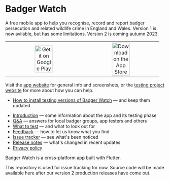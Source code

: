 # Badger Watch

A free mobile app to help you recognise, record and report badger persecution and related wildlife crime in England and Wales. Version 1 is now avilable, but has some limitations. Version 2 is coming autumn 2023.

<table><tr align="center"><td width="50%"><a href='https://play.google.com/store/apps/details?id=org.projectbadger.badger'><img style="width: 50%" alt="Get it on Google Play" src="https://crsdc.github.io/badger/playstore.png" /></a></td><td width="50%"><a href="https://apps.apple.com/gb/app/badger-watch/id1583418039"><img style="width: 50%" alt="Download on the App Store" src="https://crsdc.github.io/badger/appstore.png" /></a></td></tr></table>

Visit the [app website](https://crsdc.github.io/badger/) for general info and screenshots, or the [testing project website](https://crsdc.github.io/badger/) for more about how you can help.

* [How to install testing versions of Badger Watch](https://crsdc.github.io/badger/install/) &mdash; and keep them updated
<!--  * Android
    * Install Badger Watch: https://play.google.com/store/apps/details?id=org.projectbadger.badger
  * iOS
    * Install TestFlight: https://itunes.apple.com/gb/app/testflight/id899247664
    * Then install Badger Watch: https://testflight.apple.com/join/aiSmVTU4-->
* [Introduction](https://crsdc.github.io/badger/intro/) &mdash; some information about the app and its testing phase
* [Q&amp;A](https://crsdc.github.io/badger/qanda/) &mdash; answers for local badger groups, app testers and others
* [What to test](https://crsdc.github.io/badger/whattotest/) &mdash; and what to look out for
* [Feedback](https://crsdc.github.io/badger/feedback/) &mdash; how to let us know what you find
* [Issue tracker](https://github.com/crsdc/badgerapp/issues) &mdash; see what's been noticed
* [Release notes](https://crsdc.github.io/badger/releasenotes/) &mdash; what's changed in recent updates
* [Privacy policy](https://crsdc.github.io/badger/privacy/)

Badger Watch is a cross-platform app built with Flutter.

This repository is used for issue tracking for now. Source code will be made available here after our version 2 production releases have come out.
